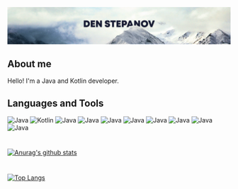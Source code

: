 [![Header](https://github.com/boreman-code/boreman-code/blob/main/assets/mounts.png)](https://github.com/boreman-code)

## About me
Hello! I'm a Java and Kotlin developer.

## Languages and Tools
![Java](https://img.shields.io/badge/-Java-EDF1F5?style=for-the-badge&logo=java&logoColor=007396)
![Kotlin](https://img.shields.io/badge/-Kotlin-EDF1F5?style=for-the-badge&logo=kotlin&logoColor=C001FF)
![Java](https://img.shields.io/badge/-HTML-EDF1F5?style=for-the-badge&logo=HTML5&logoColor=E34F26)
![Java](https://img.shields.io/badge/-CSS-EDF1F5?style=for-the-badge&logo=CSS3&logoColor=1572B6)
![Java](https://img.shields.io/badge/-MySQL-EDF1F5?style=for-the-badge&logo=MySQL&logoColor=4479A1)
![Java](https://img.shields.io/badge/-Git-EDF1F5?style=for-the-badge&logo=Git&logoColor=F05032)
![Java](https://img.shields.io/badge/-Spring-EDF1F5?style=for-the-badge&logo=Spring&logoColor=#6DB33F)
![Java](https://img.shields.io/badge/-Redis-EDF1F5?style=for-the-badge&logo=Redis&logoColor=#DC382D)
![Java](https://img.shields.io/badge/-MongoDB-EDF1F5?style=for-the-badge&logo=MongoDB&logoColor=#47A248)
![Java](https://img.shields.io/badge/-Linux-EDF1F5?style=for-the-badge&logo=Linux&logoColor=#FCC624)


#

[![Anurag's github stats](https://github-readme-stats.vercel.app/api?username=boreman-code&show_icons=true&hide_title=true&count_private=true&bg_color=FFFFFF&icon_color=1572B6&text_color=000000)](https://github.com/anuraghazra/github-readme-stats)
#

[![Top Langs](https://github-readme-stats.vercel.app/api/top-langs/?username=boreman-code)](https://github.com/anuraghazra/github-readme-stats)
